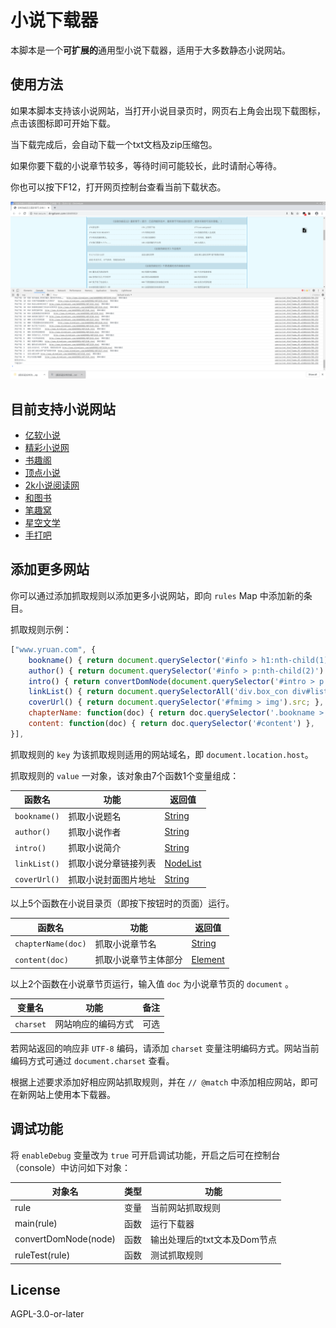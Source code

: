 # 小说下载器

本脚本是一个**可扩展的**通用型小说下载器，适用于大多数静态小说网站。

## 使用方法

如果本脚本支持该小说网站，当打开小说目录页时，网页右上角会出现下载图标，点击该图标即可开始下载。

当下载完成后，会自动下载一个txt文档及zip压缩包。

如果你要下载的小说章节较多，等待时间可能较长，此时请耐心等待。

你也可以按下F12，打开网页控制台查看当前下载状态。

![demo](demo.png)

## 目前支持小说网站

- [亿软小说](http://www.yruan.com/)
- [精彩小说网](https://www.jingcaiyuedu.com/)
- [书趣阁](http://www.shuquge.com/)
- [顶点小说](https://www.dingdiann.com/)
- [2k小说阅读网](https://www.fpzw.com/)
- [和图书](https://www.hetushu.com/)
- [笔趣窝](http://www.biquwo.org/)
- [星空文学](http://www.xkzw.org/)
- [手打吧](http://www.shouda8.com/)

## 添加更多网站

你可以通过添加抓取规则以添加更多小说网站，即向 `rules` Map 中添加新的条目。

抓取规则示例：

```javascript
["www.yruan.com", {
    bookname() { return document.querySelector('#info > h1:nth-child(1)').innerText.trim() },
    author() { return document.querySelector('#info > p:nth-child(2)').innerText.replace(/作\s+者:/, '').trim() },
    intro() { return convertDomNode(document.querySelector('#intro > p'))[0] },
    linkList() { return document.querySelectorAll('div.box_con div#list dl dd a') },
    coverUrl() { return document.querySelector('#fmimg > img').src; },
    chapterName: function(doc) { return doc.querySelector('.bookname > h1:nth-child(1)').innerText.trim() },
    content: function(doc) { return doc.querySelector('#content') },
}],
```

抓取规则的 `key` 为该抓取规则适用的网站域名，即 `document.location.host`。

抓取规则的 `value` 一对象，该对象由7个函数1个变量组成：

|函数名|功能|返回值|
|----|----|-----|
|`bookname()` |抓取小说题名|[String](https://developer.mozilla.org/en-US/docs/Web/JavaScript/Reference/Global_Objects/String)|
|`author()`  |抓取小说作者|[String](https://developer.mozilla.org/en-US/docs/Web/JavaScript/Reference/Global_Objects/String)|
|`intro()`   |抓取小说简介|[String](https://developer.mozilla.org/en-US/docs/Web/JavaScript/Reference/Global_Objects/String)|
|`linkList()`|抓取小说分章链接列表|[NodeList](https://developer.mozilla.org/en-US/docs/Web/API/NodeList) |
|`coverUrl()`|抓取小说封面图片地址|[String](https://developer.mozilla.org/en-US/docs/Web/JavaScript/Reference/Global_Objects/String)|

以上5个函数在小说目录页（即按下按钮时的页面）运行。

|函数名|功能|返回值|
|----|----|-----|
|`chapterName(doc)` |抓取小说章节名|[String](https://developer.mozilla.org/en-US/docs/Web/JavaScript/Reference/Global_Objects/String)|
|`content(doc)`     |抓取小说章节主体部分|[Element](https://developer.mozilla.org/en-US/docs/Web/API/Element)|

以上2个函数在小说章节页运行，输入值 `doc` 为小说章节页的 `document` 。

|变量名|功能|备注|
|----|----|-----|
|`charset`|网站响应的编码方式|可选|

若网站返回的响应非 `UTF-8` 编码，请添加 `charset` 变量注明编码方式。网站当前编码方式可通过 `document.charset` 查看。


根据上述要求添加好相应网站抓取规则，并在 `// @match` 中添加相应网站，即可在新网站上使用本下载器。

## 调试功能

将 `enableDebug` 变量改为 `true` 可开启调试功能，开启之后可在控制台（console）中访问如下对象：

|对象名|类型|功能|
|-----|---|----|
|rule                    |变量    |当前网站抓取规则|
|main(rule)              |函数    |运行下载器|
|convertDomNode(node)    |函数    |输出处理后的txt文本及Dom节点|
|ruleTest(rule)          |函数    |测试抓取规则|


## License

AGPL-3.0-or-later